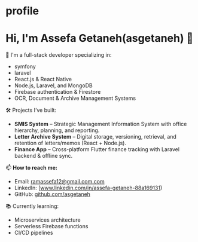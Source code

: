 # profile
# Hi, I'm Assefa Getaneh(asgetaneh) 👋

🚀 I'm a full-stack developer specializing in:
- symfony
- laravel
- React.js & React Native
- Node.js, Laravel, and MongoDB
- Firebase authentication & Firestore
- OCR, Document & Archive Management Systems

🛠️ Projects I’ve built:
- **SMIS System** – Strategic Management Information System with office hierarchy, planning, and reporting.
- **Letter Archive System** – Digital storage, versioning, retrieval, and retention of letters/memos (React + Node.js).
- **Finance App** – Cross-platform Flutter finance tracking with Laravel backend & offline sync.

📫 **How to reach me:**
- Email: ramassefa12@gmail.com.com
- LinkedIn: [www.linkedin.com/in/assefa-getaneh-88a169131)
- GitHub: [github.com/asgetaneh](https://github.com/asgetaneh)

📚 Currently learning:
- Microservices architecture
- Serverless Firebase functions
- CI/CD pipelines
